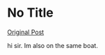 # No Title

[Original Post](https://discourse.onlinedegree.iitm.ac.in/t/169029/223)

<p>hi sir. Im also on the same boat.</p>